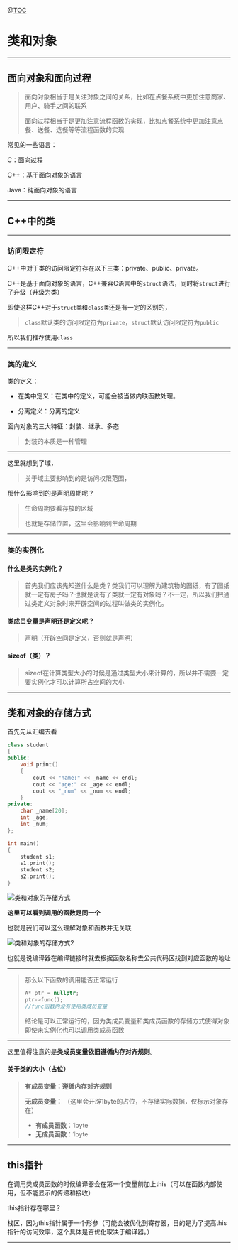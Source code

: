@[TOC]()

# 类和对象

---

## 面向对象和面向过程

> 面向对象相当于是关注对象之间的关系，比如在点餐系统中更加注意商家、用户、骑手之间的联系
>
> 面向过程相当于是更加注意流程函数的实现，比如点餐系统中更加注意点餐、送餐、选餐等等流程函数的实现

常见的一些语言：

C：面向过程

C++：基于面向对象的语言

Java：纯面向对象的语言

---

## C++中的类

---

### 访问限定符

C++中对于类的访问限定符存在以下三类：private、public、private。

C++是基于面向对象的语言，C++兼容C语言中的`struct`语法，同时将`struct`进行了升级（升级为类）

即使这样C++对于`struct类`和`class类`还是有一定的区别的，

> `class`默认类的访问限定符为`private`，`struct`默认访问限定符为`public`

所以我们推荐使用`class`

---

### 类的定义

类的定义：

* 在类中定义：在类中的定义，可能会被当做内联函数处理。

* 分离定义：分离的定义

面向对象的三大特征：封装、继承、多态

> 封装的本质是一种管理

---

这里就想到了域，

> 关于域主要影响到的是访问权限范围，

那什么影响到的是声明周期呢？

> 生命周期要看存放的区域
>
> 也就是存储位置，这里会影响到生命周期

---

### 类的实例化

#### 什么是类的实例化？

> 首先我们应该先知道什么是类？类我们可以理解为建筑物的图纸，有了图纸就一定有房子吗？也就是说有了类就一定有对象吗？不一定，所以我们把通过类定义对象时来开辟空间的过程叫做类的实例化。

#### 类成员变量是声明还是定义呢？

> 声明（开辟空间是定义，否则就是声明）

#### sizeof（类）？

> sizeof在计算类型大小的时候是通过类型大小来计算的，所以并不需要一定要实例化才可以计算所占空间的大小

---

## 类和对象的存储方式

首先先从汇编去看

```cpp
class student
{
public:
	void print()
	{
		cout << "name:" << _name << endl;
		cout << "age:" << _age << endl;
		cout << "_num" << _num << endl;
	}
private:
	char _name[20];
	int _age;
	int _num;
};

int main()
{
	student s1;
	s1.print();
	student s2;
	s2.print();
}
```

![类和对象的存储方式](https://dhrs-oss.oss-cn-beijing.aliyuncs.com/img/202307292118553.png)

**这里可以看到调用的函数是同一个**

也就是我们可以这么理解对象和函数并无关联

![类和对象的存储方式2](https://dhrs-oss.oss-cn-beijing.aliyuncs.com/img/202307292134276.png)

也就是说编译器在编译链接时就去根据函数名称去公共代码区找到对应函数的地址

---

> 那么以下函数的调用能否正常运行
>
> ```cpp
> A* ptr = nullptr;
> ptr->func();
> //func函数内没有使用类成员变量
> ```
>
> 结论是可以正常运行的，因为类成员变量和类成员函数的存储方式使得对象即使未实例化也可以调用类成员函数

---

这里值得注意的是**类成员变量依旧遵循内存对齐规则**。

#### 关于类的大小（占位）

> **有成员变量：遵循内存对齐规则**
>
> **无成员变量：** （这里会开辟1byte的占位，不存储实际数据，仅标示对象存在）
>
> * **有成员函数**：1byte
> * **无成员函数**：1byte

---

## this指针

在调用类成员函数的时候编译器会在第一个变量前加上this（可以在函数内部使用，但不能显示的传递和接收）

this指针存在哪里？

栈区，因为this指针属于一个形参（可能会被优化到寄存器，目的是为了提高this指针的访问效率，这个具体是否优化取决于编译器。）

---

